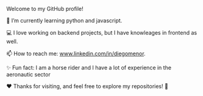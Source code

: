 Welcome to my GitHub profile!

🌱 I’m currently learning python and javascript.

💻 I love working on backend projects, but I have knowleages in frontend as well.

📫 How to reach me: www.linkedin.com/in/diegomenor.

✨ Fun fact: I am a horse rider and I have a lot of experience in the aeronautic sector

❤  Thanks for visiting, and feel free to explore my repositories! 🚀
